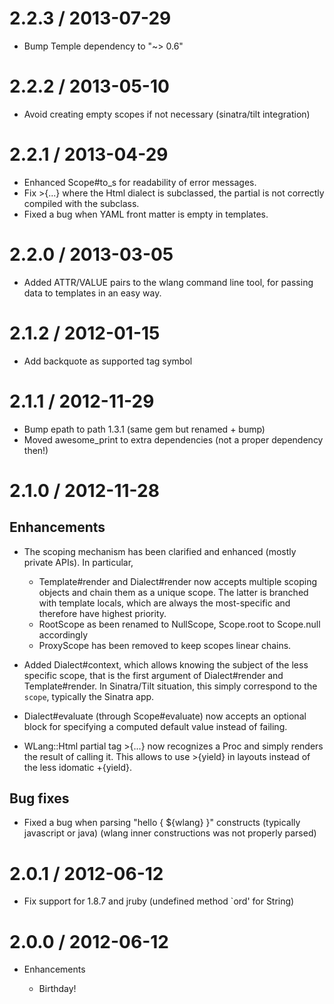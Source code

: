 # 2.2.3 / 2013-07-29

* Bump Temple dependency to "~> 0.6"

# 2.2.2 / 2013-05-10

* Avoid creating empty scopes if not necessary (sinatra/tilt integration)

# 2.2.1 / 2013-04-29

* Enhanced Scope#to_s for readability of error messages.
* Fix >{...} where the Html dialect is subclassed, the partial is not
  correctly compiled with the subclass.
* Fixed a bug when YAML front matter is empty in templates.

# 2.2.0 / 2013-03-05

* Added ATTR/VALUE pairs to the wlang command line tool, for passing data to templates
  in an easy way.

# 2.1.2 / 2012-01-15

* Add backquote as supported tag symbol

# 2.1.1 / 2012-11-29

* Bump epath to path 1.3.1 (same gem but renamed + bump)
* Moved awesome_print to extra dependencies (not a proper dependency then!)

# 2.1.0 / 2012-11-28

## Enhancements

* The scoping mechanism has been clarified and enhanced (mostly private APIs).
  In particular,
  * Template#render and Dialect#render now accepts multiple scoping objects and chain them
    as a unique scope. The latter is branched with template locals, which are always the
    most-specific and therefore have highest priority.
  * RootScope as been renamed to NullScope, Scope.root to Scope.null accordingly
  * ProxyScope has been removed to keep scopes linear chains.

* Added Dialect#context, which allows knowing the subject of the less specific scope, that
  is the first argument of Dialect#render and Template#render. In Sinatra/Tilt situation,
  this simply correspond to the `scope`, typically the Sinatra app.

* Dialect#evaluate (through Scope#evaluate) now accepts an optional block for specifying
  a computed default value instead of failing.

* WLang::Html partial tag >{...} now recognizes a Proc and simply renders the result of
  calling it. This allows to use >{yield} in layouts instead of the less idomatic +{yield}.

## Bug fixes

* Fixed a bug when parsing "hello {  ${wlang} }" constructs (typically javascript or java)
  (wlang inner constructions was not properly parsed)

# 2.0.1 / 2012-06-12

* Fix support for 1.8.7 and jruby (undefined method `ord' for String)

# 2.0.0 / 2012-06-12

* Enhancements

  * Birthday!
